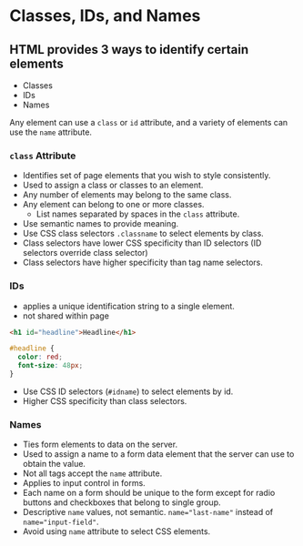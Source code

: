 # Classes, IDs, and Names

## HTML provides 3 ways to identify certain elements

- Classes
- IDs
- Names 

Any element can use a `class` or `id` attribute, and a variety of elements can use the `name` attribute. 


### `class` Attribute 
- Identifies set of page elements that you wish to style consistently. 
- Used to assign a class or classes to an element. 
- Any number of elements may belong to the same class. 
- Any element can belong to one or more classes.
  - List names separated by spaces in the `class` attribute.
- Use semantic names to provide meaning.
- Use CSS class selectors `.classname` to select elements by class. 
- Class selectors have lower CSS specificity than ID selectors (ID selectors override class selector) 
- Class selectors have higher specificity than tag name selectors. 


### IDs
- applies a unique identification string to a single element. 
- not shared within page
```html
<h1 id="headline">Headline</h1>
```
```css
#headline {
  color: red;
  font-size: 48px;
}
```

- Use CSS ID selectors (`#idname`) to select elements by id. 
- Higher CSS specificity than class selectors. 


### Names
- Ties form elements to data on the server. 
- Used to assign a name to a form data element that the server can use to obtain the value.
- Not all tags accept the `name` attribute. 
- Applies to input control in forms. 
- Each name on a form should be unique to the form except for radio buttons and checkboxes that belong to single group. 
- Descriptive `name` values, not semantic. `name="last-name"` instead of `name="input-field"`.
- Avoid using `name` attribute to select CSS elements. 
